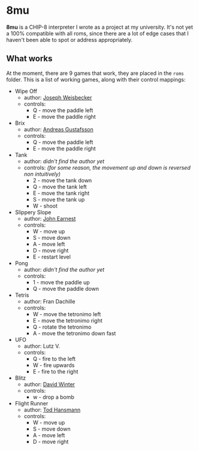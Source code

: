 # 8mu 
**8mu** is a CHIP-8 interpreter I wrote as a project at my university.
It's not yet a 100% compatible with all roms, since there are a lot of edge cases that
I haven't been able to spot or address appropriately.

## What works
At the moment, there are 9 games that work, they are placed in the `roms` folder.
This is a list of working games, along with their control mappings:
- Wipe Off
    - author: [Joseph Weisbecker](https://en.wikipedia.org/wiki/Joseph_Weisbecker)
    - controls:
        - Q - move the paddle left
        - E - move the paddle right
- Brix
    - author: [Andreas Gustafsson](https://www.hpcalc.org/authors/375)
    - controls:
        - Q - move the paddle left
        - E - move the paddle right
- Tank
    - author: _didn't find the author yet_
    - controls: _(for some reason, the movement up and down is reversed non intuitively)_
        - 2 - move the tank down 
        - Q - move the tank left
        - E - move the tank right
        - S - move the tank up
        - W - shoot
- Slippery Slope
    - author: [John Earnest](https://github.com/JohnEarnest)
    - controls:
        - W - move up
        - S - move down
        - A - move left
        - D - move right
        - E - restart level
- Pong
    - author: _didn't find the author yet_
    - controls:
        - 1 - move the paddle up
        - Q - move the paddle down
- Tetris
    - author: Fran Dachille
    - controls:
        - W - move the tetronimo left
        - E - move the tetronimo right
        - Q - rotate the tetronimo
        - A - move the tetronimo down fast
- UFO
    - author: Lutz V.
    - controls:
        - Q - fire to the left
        - W - fire upwards
        - E - fire to the right
- Blitz
    - author: [David Winter](http://www.pong-story.com/)
    - controls:
        - w - drop a bomb
- Flight Runner
    - author: [Tod Hansmann](https://github.com/TodPunk/)
    - controls:
        - W - move up
        - S - move down
        - A - move left
        - D - move right

